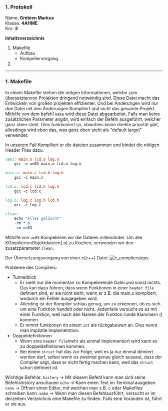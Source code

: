 ### 1. Protokoll
Name: **Grebien Markus**  
Klasse: **4AHME**  
Knr: **3**  


**Inhaltsverzeichnis**
 1. Makefile
	 + Aufbau
	 + Kompeliervorgang
 2. 
---

### 1.  Makefile
	
In einem Makefile stehen die nötgen Informationen, welche zum übersetztenvon Projekten dringend notwendig sind. Diese Datei macht das Entwickeln von großen projekten effizienter. Und bei Änderungen wird nur doe Datei mit den Änderungen Kompiliert und nicht das gesamte Projekt.
Mithilfe von dem befehl `make` wird diese Datei abgearbeitet. Falls man keine zusätzlichen Parameter angibt, wird einfach der Befehl ausgeführt, welcher ganz oben steht. Dies funktioniert so, obwohles keine direkte priorität gibt, allesdings wird eben das, was ganz oben steht als "default target" verwendet.

In unserem Fall Kompiliert er die dateien zusammen und bindet die nötigen Header Files dazu.
	
```Makefile
ue03: main.o lcd.o log.o
	gcc -o ue03 main.o lcd.o log.o

main.o: main.c lcd.h log.h
	gcc -c main.c

lcd.o: lcd.c lcd.h log.h
	gcc -c lcd.c

log.o: log.c log.h lcd.h
	gcc -c log.c

clean:
	echo "alles gelöscht"
	-rm *.o
	-rm ue03
```

Mithilfe von `ue03` Kompelieren wir die Dateien miteindnder.
Um alle KOmpiliertenObjektdateien(.o) zu löschen, verwenden wir den zusatzparameter `clean`.

Der Übersetzungsvorgang von einer c(c++) Datei:
![c_compilersteps]

Probleme des Compilers:
+ Tunnelblick
	+ Er sieht nur die momentan zu Kompelierende Datei und sonst nichts. Das kan dazu führen, dass wenn Funktionen in einer `header file` definiert sind, er sie nicht sieht, wenn er z.B. die main.c kompiliert, wodurch ein Fehler ausgegeben wird.
	+ Allerding ist der Kompiler schlau genug, um zu erkennen, ob es sich um eine Funktion handelt oder nicht. Jedenfalls versucht es es mit einer Funktion, weil nach den Namen der Funkton runde Klammern () kommen.
	+ Er nimmt funktionen nit einem `int`  als rückgabewert an. Dies nennt man  implizite Implemetntion.
+ Doppeldefinitionen
	+ Wenn eine `header file`mehr als einmal Implementiert wird kann es zu doppeldefinitionen kommen.
	+ Bei einem `struct` hat das zur Folge, weil es ja nur einmal deiniert werden darf, selbst wenn es zweimal genau gleich aussaut, dass der Compiler sagt, dass er nicht fertig machen kann, weil das `struct` schon definiert ist.


Wichtige Befehle:
`history` -> Mit diesem Befehl kann man sich seine Befehlshistory anschauen
`echo` -> Kann einen Text im Terminal ausgeben
`nano` -> Öffnen einen Editor, mit welchen man z.B. c oder Makefiles schreiben kann.
`make` -> Wenn man diesen Befehlausführt, versucht er im derzeitem Verzeichnis eine Makefile zu finden. Falls eine Voranden ist, führt er sie aus.





[c_compilersteps]: http://fbmathe.bbs-bingen.de/Informatik/C_plusplus/Uebersetzungsvorgang__c++.jpg
